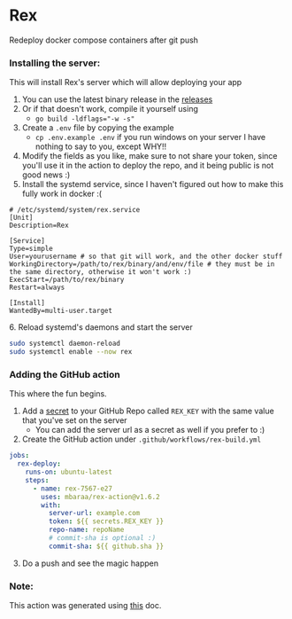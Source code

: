 # Rex

Redeploy docker compose containers after git push

### Installing the server:

This will install Rex's server which will allow deploying your app

1.  You can use the latest binary release in the [releases](https://github.com/mbaraa/rex/releases)
2.  Or if that doesn't work, compile it yourself using
    - `go build -ldflags="-w -s"`
3.  Create a `.env` file by copying the example
    - `cp .env.example .env` if you run windows on your server I have nothing to say to you, except WHY!!
4.  Modify the fields as you like, make sure to not share your token, since you'll use it in the action to deploy the repo, and it being public is not good news :)
5.  Install the systemd service, since I haven't figured out how to make this fully work in docker :(

<!---->

    # /etc/systemd/system/rex.service
    [Unit]
    Description=Rex

    [Service]
    Type=simple
    User=yourusername # so that git will work, and the other docker stuff
    WorkingDirectory=/path/to/rex/binary/and/env/file # they must be in the same directory, otherwise it won't work :)
    ExecStart=/path/to/rex/binary
    Restart=always

    [Install]
    WantedBy=multi-user.target

6\. Reload systemd's daemons and start the server

```bash
sudo systemctl daemon-reload
sudo systemctl enable --now rex
```

### Adding the GitHub action

This where the fun begins.

1.  Add a [secret](https://docs.github.com/en/actions/security-guides/encrypted-secrets) to your GitHub Repo called `REX_KEY` with the same value that you've set on the server
    - You can add the server url as a secret as well if you prefer to :)
2.  Create the GitHub action under `.github/workflows/rex-build.yml`

```yaml
jobs:
  rex-deploy:
    runs-on: ubuntu-latest
    steps:
      - name: rex-7567-e27
        uses: mbaraa/rex-action@v1.6.2
        with:
          server-url: example.com
          token: ${{ secrets.REX_KEY }}
          repo-name: repoName
          # commit-sha is optional :)
          commit-sha: ${{ github.sha }}
```

3.  Do a push and see the magic happen

### Note:

This action was generated using [this](https://docs.github.com/en/actions/creating-actions/creating-a-javascript-action) doc.

